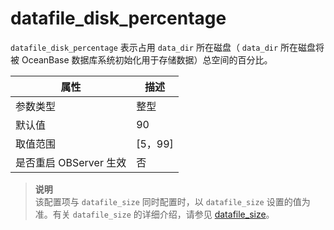 datafile_disk_percentage 
=============================================

`datafile_disk_percentage` 表示占用 `data_dir` 所在磁盘（ `data_dir` 所在磁盘将被 OceanBase 数据库系统初始化用于存储数据）总空间的百分比。


|      **属性**      |  **描述**  |
|------------------|----------|
| 参数类型             | 整型       |
| 默认值              | 90       |
| 取值范围             | \[5，99\] |
| 是否重启 OBServer 生效 | 否        |


> **说明**<br>
> 该配置项与 `datafile_size` 同时配置时，以 `datafile_size` 设置的值为准。有关 `datafile_size` 的详细介绍，请参见 [datafile_size](../300.system-configuration-items/4300.datafile_size.md)。
